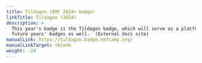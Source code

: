 ```yaml
---
title: Tildagon (EMF 2024+ badge)
linkTitle: Tildagon (2024)
description: >
  This year's badge is the Tildagon badge, which will serve as a platform for
  future years' badges as well.  (External docs site)
manualLink: https://tildagon.badge.emfcamp.org/
manualLinkTarget: +blank
weight: -24
---
```

